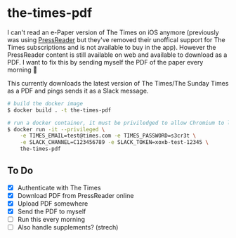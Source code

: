 # the-times-pdf

I can't read an e-Paper version of The Times on iOS anymore (previously was
using [PressReader](https://pressreader.com) but they've removed their
unoffical support for The Times subscriptions and is not available to buy in
the app). However the PressReader content is still available on web and
available to download as a PDF. I want to fix this by sending myself the PDF of
the paper every morning 📰

This currently downloads the latest version of The Times/The Sunday Times as a
PDF and pings sends it as a Slack message.

```bash
# build the docker image
$ docker build . -t the-times-pdf

# run a docker container, it must be priviledged to allow Chromium to launch
$ docker run -it --privileged \
    -e TIMES_EMAIL=test@times.com -e TIMES_PASSWORD=s3cr3t \
    -e SLACK_CHANNEL=C123456789 -e SLACK_TOKEN=xoxb-test-12345 \
    the-times-pdf
```

## To Do 

- [X] Authenticate with The Times
- [X] Download PDF from PressReader online
- [X] Upload PDF somewhere
- [X] Send the PDF to myself
- [ ] Run this every morning
- [ ] Also handle supplements? (strech)
